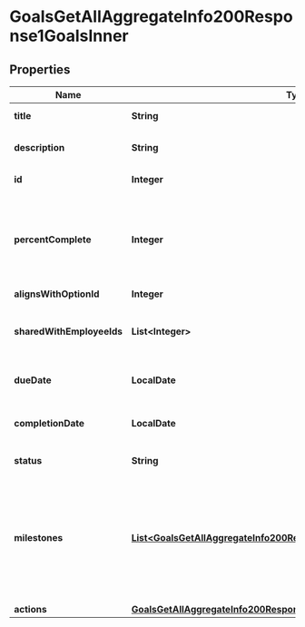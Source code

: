 

# GoalsGetAllAggregateInfo200Response1GoalsInner


## Properties

| Name | Type | Description | Notes |
|------------ | ------------- | ------------- | -------------|
|**title** | **String** | Title of the goal. |  [optional] |
|**description** | **String** | A description of the goal. |  [optional] |
|**id** | **Integer** | The id of the goal. |  [optional] |
|**percentComplete** | **Integer** | A percentage (1-100) that denotes how complete the goal is. |  [optional] |
|**alignsWithOptionId** | **Integer** |  |  [optional] |
|**sharedWithEmployeeIds** | **List&lt;Integer&gt;** | Ids of the employees that have access to this goal. |  [optional] |
|**dueDate** | **LocalDate** | The due date of the goal. |  [optional] |
|**completionDate** | **LocalDate** | The date the goal was completed. |  [optional] |
|**status** | **String** | The status of the goal. |  [optional] |
|**milestones** | [**List&lt;GoalsGetAllAggregateInfo200Response1GoalsInnerMilestonesInner&gt;**](GoalsGetAllAggregateInfo200Response1GoalsInnerMilestonesInner.md) | All milestones for the individual goal. This array will not exist if milestones are not selected for this goal. |  [optional] |
|**actions** | [**GoalsGetAllAggregateInfo200Response1GoalsInnerActions**](GoalsGetAllAggregateInfo200Response1GoalsInnerActions.md) |  |  [optional] |



